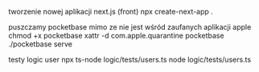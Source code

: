 tworzenie nowej aplikacji next.js (front)
npx create-next-app .


puszczamy pocketbase mimo ze nie jest wśród zaufanych aplikacji apple
chmod +x pocketbase
xattr -d com.apple.quarantine pocketbase
./pocketbase serve

testy logic user
npx ts-node logic/tests/users.ts
node logic/tests/users.ts